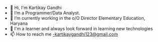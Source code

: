 - 👋 Hi, I'm Kartikay Gandhi
- 👀 I’m a Programmer/Data Analyst.
- 🌱 I’m currently working in the o/O Director Elementary Education, Haryana
- 💞 I'm a learner and always look forward in learning new technologies
- 📫 How to reach me -kartikaygandhi123@gmail.com

<!---
kartikaygandhi123/kartikaygandhi123 is a ✨ special ✨ repository because its `README.md` (this file) appears on your GitHub profile.
You can click the Preview link to take a look at your changes.
--->
